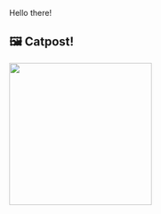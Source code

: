 Hello there!



## 🖼️ Catpost!

<sub>
    <img src="https://cdn2.thecatapi.com/images/d1u.jpg" height="256">
</sub>

